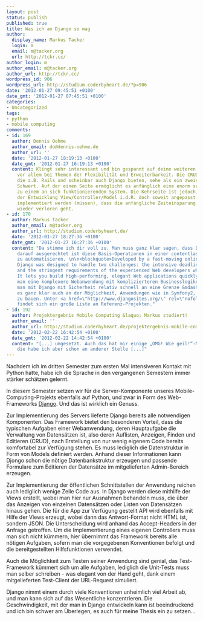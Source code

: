 ```yaml
---
layout: post
status: publish
published: true
title: Was ich an Django so mag
author:
  display_name: Markus Tacker
  login: m
  email: m@tacker.org
  url: http://tckr.cc/
author_login: m
author_email: m@tacker.org
author_url: http://tckr.cc/
wordpress_id: 906
wordpress_url: http://studium.coderbyheart.de/?p=906
date: '2012-01-27 09:45:51 +0100'
date_gmt: '2012-01-27 07:45:51 +0100'
categories:
- Uncategorized
tags:
- python
- mobile computing
comments:
- id: 169
  author: Dennis Oehme
  author_email: do@dennis-oehme.de
  author_url: ''
  date: '2012-01-27 18:19:13 +0100'
  date_gmt: '2012-01-27 16:19:13 +0100'
  content: Klingt sehr interessant und bin gespannt auf deine weiteren Erfahrungswerte,
    vor allem bei Themen der Flexibilität und Erweiterbarkeit. Die CRUD-Mechanismen,
    die z.B. Rails und scheinbar auch Django bieten, sehe als ein zweischneidiges
    Schwert. Auf der einen Seite ermöglicht es anfänglich eine enorm schnelle Entwicklung
    zu einem an sich funktionierendem System. Die Kehrseite ist jedoch, dass im Verlauf
    der Entwicklung View/Controller/Model i.d.R. doch soweit angepasst bzw. doch explizit
    implementiert werden (müssen), dass die anfängliche Zeiteinsparung im Endeffekt
    wieder verloren geht.
- id: 170
  author: Markus Tacker
  author_email: m@tacker.org
  author_url: http://studium.coderbyheart.de/
  date: '2012-01-27 18:27:36 +0100'
  date_gmt: '2012-01-27 16:27:36 +0100'
  content: "Da stimme ich dir voll zu. Man muss ganz klar sagen, dass Django explizit
    darauf ausgerechtet ist diese Basis-Operationen in einer contentlastigen Website
    zu automatisieren. \n\n<blockquote>Developed by a fast-moving online-news operation,
    Django was designed to handle two challenges: the intensive deadlines of a newsroom
    and the stringent requirements of the experienced Web developers who wrote it.
    It lets you build high-performing, elegant Web applications quickly.</blockquote>\n\nWenn
    man eine komplexere Webanwendung mit komplizierteren Businesslogiken hat, stößt
    man mit Django mit Sicherheit relativ schnell an eine Grenze &mdash; dafür fehlt
    es ganz klar auch an der Möglichkeit, Anwendungen wie in Symfony2, Modular auf
    zu bauen. Unter <a href=\"http://www.djangosites.org/\" rel=\"nofollow\">djangosites.org</a>
    findet sich ein große Liste an Referenz-Projekten."
- id: 192
  author: Projektergebnis Mobile Computing &laquo; Markus studiert!
  author_email: ''
  author_url: http://studium.coderbyheart.de/projektergebnis-mobile-computing
  date: '2012-02-22 16:42:54 +0100'
  date_gmt: '2012-02-22 14:42:54 +0100'
  content: "[...] umgesetzt. Auch das hat mir einige „OMG! Wie geil!“-Momente, über
    die habe ich aber schon an anderer Stelle [...]"
---
```

<p>Nachdem ich im dritten Semester zum ersten Mal intensiveren Kontakt mit Python hatte, habe ich die Sprache in den vergangenen Semestern immer stärker schätzen gelernt.</p>
<p>In diesem Semester setzen wir für die Server-Komponente unseres Mobile-Computing-Projekts ebenfalls auf Python, und zwar in Form des Web-Frameworks <a href="https://www.djangoproject.com/">Django</a>. Und das ist wirklich ein Genuss.</p>
<p>Zur Implementierung des Servers lieferte Django bereits alle notwendigen Komponenten. Das Framework bietet den besonderen Vorteil, dass die typischen Aufgaben einer Webanwendung, deren Hauptaufgabe die Verwaltung von Datensätzen ist, also deren Auflisten, Anzeigen, Finden und Editieren (CRUD), nach Erstellung von nur wenig eigenem Code bereits komfortabel zur Verfügung stehen. Es muss lediglich die Datenstruktur in Form von Models definiert werden. Anhand dieser Informationen kann Djongo schon die nötige Datenbankstruktur erzeugen und passende Formulare zum Editieren der Datensätze im mitgelieferten Admin-Bereich erzeugen.</p>
<p>Zur Implementierung der öffentlichen Schnittstellen der Anwendung reichen auch lediglich wenige Zeile Code aus. In Django werden diese mithilfe der Views erstellt, wobei man hier nur Ausnahmen behandeln muss, die über das Anzeigen von einzelnen Datensätzen oder Listen von Datensätzen hinaus gehen. Die für die App zur Verfügung gestellt API wird ebenfalls mit Hilfe der Views erzeugt, wobei dann das Antwort-Format nicht HTML ist, sondern JSON. Die Unterscheidung wird anhand das Accept-Headers in der Anfrage getroffen. Um die Implementierung eines eigenen Controllers muss man sich nicht kümmern, hier übernimmt das Framework bereits alle nötigen Aufgaben, sofern man die vorgegebenen Konventionen befolgt und die bereitgestellten Hilfsfunktionen verwendet.</p>
<p>Auch die Möglichkeit zum Testen seiner Anwendung sind genial, das Test-Framework kümmert sich um alle Aufgaben, lediglich die Unit-Tests muss man selber schreiben - was elegant von der Hand geht, dank einem mitgelieferten Test-Client der URL-Request simuliert.</p>
<p>Django nimmt einem durch viele Konventionen unheimlich viel Arbeit ab, und man kann sich auf das Wesentliche konzentrieren. Die Geschwindigkeit, mit der man in Django entwickeln kann ist beeindruckend und ich bin schwer am Überlegen, es auch für meine Thesis ein zu setzen...</p>
